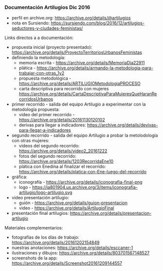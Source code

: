 ### Documentación Artilugios Dic 2016

* perfil en archive.org: https://archive.org/details/@artilugios
* nota en Sursiendo: https://sursiendo.com/blog/2016/12/artilugios-seductores-y-ciudades-feministas/

Links directos a a documentación:
* propuesta inicial (proyecto presentado): https://archive.org/details/ProyectoTerritoriosUrbanosFeministas
* definiendo la metodología:  
    * memoria escrita - https://archive.org/details/MemoriaDia22911
    * plática - https://archive.org/details/armando-la-metodologia-para-trabajar-con-otras_1y2
    * propuesta metodológica - https://archive.org/details/ARTILUGIOMetodologiaPROCESO
    * carta descriptiva para recorrido con mujeres https://archive.org/details/CartaDescriptivaParaMujeresQueHaranRecorridosUrbanos
* primer recorrido - salida del equipo Artilugio a experimentar con la metodología propuesta:
    * video del primer recorrido - https://archive.org/details/20161130120102
    * derivas para llegar a indicadores: https://archive.org/details/devivas-para-llegar-a-indicadores
* segundo recorrido - salida del equipo Artilugio a probar la metolodología con otras mujeres:
    * videos del segundo recorrido: https://archive.org/details/video2_20161222
    * fotos del segundo recorrido: https://archive.org/details/1203RecorridaEne10
    * plática con Enedina al finalizar el recorrido: https://archive.org/details/platica-con-Ene-luego-del-recorrido
* gráfica:
    * iconografía - https://archive.org/details/iconografia-final-png
    * logo - https://ia801904.us.archive.org/3/items/iconografia-artilugio/logo-artilugio.svg
* video presentación artilugio: 
    * guión - https://archive.org/details/guion-presentacion
    * video - https://archive.org/details/ArtilugioFinal
* presentación final artilugios: https://archive.org/details/presentacion-artilugio

Materiales complementarios:
* fotografías de los días de trabajo: https://archive.org/details/20161202154849
* nuestras anotaciones: https://archive.org/details/esccaner-1
* ilustraciones y dibujos: https://archive.org/details/803701567148527
* screenshots de la app: https://archive.org/details/Screenshot20161209144557

